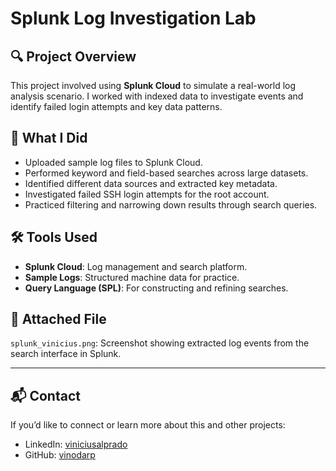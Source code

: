 # Splunk Log Investigation Lab

## 🔍 Project Overview

This project involved using **Splunk Cloud** to simulate a real-world log analysis scenario. I worked with indexed data to investigate events and identify failed login attempts and key data patterns.

## 📄 What I Did

- Uploaded sample log files to Splunk Cloud.
- Performed keyword and field-based searches across large datasets.
- Identified different data sources and extracted key metadata.
- Investigated failed SSH login attempts for the root account.
- Practiced filtering and narrowing down results through search queries.

## 🛠️ Tools Used

- **Splunk Cloud**: Log management and search platform.
- **Sample Logs**: Structured machine data for practice.
- **Query Language (SPL)**: For constructing and refining searches.

## 📎 Attached File

`splunk_vinicius.png`: Screenshot showing extracted log events from the search interface in Splunk.

---

## 📬 Contact

If you’d like to connect or learn more about this and other projects:

- LinkedIn: [viniciusalprado](https://www.linkedin.com/in/viniciusalprado)
- GitHub: [vinodarp](https://github.com/vinodarp)
